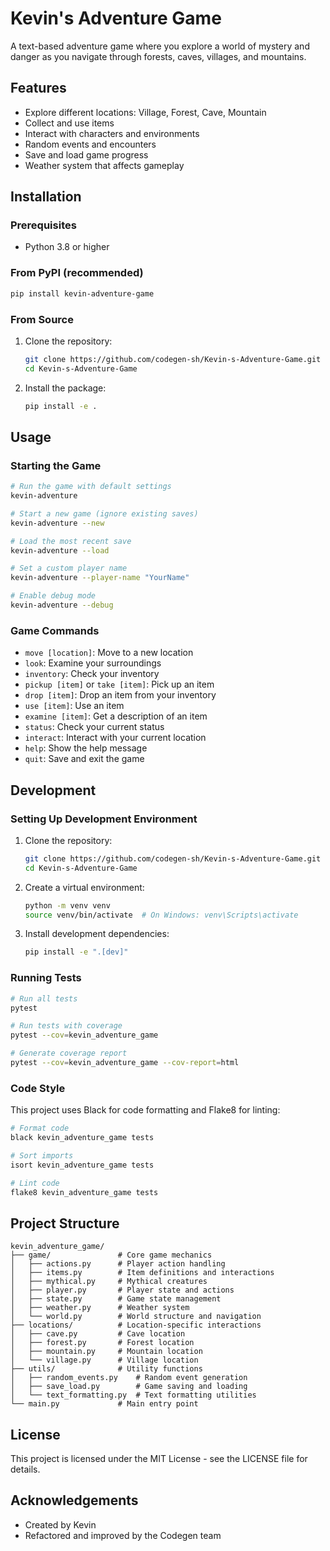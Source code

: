 # Kevin's Adventure Game

A text-based adventure game where you explore a world of mystery and danger as you navigate through forests, caves, villages, and mountains.

## Features

- Explore different locations: Village, Forest, Cave, Mountain
- Collect and use items
- Interact with characters and environments
- Random events and encounters
- Save and load game progress
- Weather system that affects gameplay

## Installation

### Prerequisites

- Python 3.8 or higher

### From PyPI (recommended)

```bash
pip install kevin-adventure-game
```

### From Source

1. Clone the repository:
   ```bash
   git clone https://github.com/codegen-sh/Kevin-s-Adventure-Game.git
   cd Kevin-s-Adventure-Game
   ```

2. Install the package:
   ```bash
   pip install -e .
   ```

## Usage

### Starting the Game

```bash
# Run the game with default settings
kevin-adventure

# Start a new game (ignore existing saves)
kevin-adventure --new

# Load the most recent save
kevin-adventure --load

# Set a custom player name
kevin-adventure --player-name "YourName"

# Enable debug mode
kevin-adventure --debug
```

### Game Commands

- `move [location]`: Move to a new location
- `look`: Examine your surroundings
- `inventory`: Check your inventory
- `pickup [item]` or `take [item]`: Pick up an item
- `drop [item]`: Drop an item from your inventory
- `use [item]`: Use an item
- `examine [item]`: Get a description of an item
- `status`: Check your current status
- `interact`: Interact with your current location
- `help`: Show the help message
- `quit`: Save and exit the game

## Development

### Setting Up Development Environment

1. Clone the repository:
   ```bash
   git clone https://github.com/codegen-sh/Kevin-s-Adventure-Game.git
   cd Kevin-s-Adventure-Game
   ```

2. Create a virtual environment:
   ```bash
   python -m venv venv
   source venv/bin/activate  # On Windows: venv\Scripts\activate
   ```

3. Install development dependencies:
   ```bash
   pip install -e ".[dev]"
   ```

### Running Tests

```bash
# Run all tests
pytest

# Run tests with coverage
pytest --cov=kevin_adventure_game

# Generate coverage report
pytest --cov=kevin_adventure_game --cov-report=html
```

### Code Style

This project uses Black for code formatting and Flake8 for linting:

```bash
# Format code
black kevin_adventure_game tests

# Sort imports
isort kevin_adventure_game tests

# Lint code
flake8 kevin_adventure_game tests
```

## Project Structure

```
kevin_adventure_game/
├── game/               # Core game mechanics
│   ├── actions.py      # Player action handling
│   ├── items.py        # Item definitions and interactions
│   ├── mythical.py     # Mythical creatures
│   ├── player.py       # Player state and actions
│   ├── state.py        # Game state management
│   ├── weather.py      # Weather system
│   └── world.py        # World structure and navigation
├── locations/          # Location-specific interactions
│   ├── cave.py         # Cave location
│   ├── forest.py       # Forest location
│   ├── mountain.py     # Mountain location
│   └── village.py      # Village location
├── utils/              # Utility functions
│   ├── random_events.py    # Random event generation
│   ├── save_load.py        # Game saving and loading
│   └── text_formatting.py  # Text formatting utilities
└── main.py             # Main entry point
```

## License

This project is licensed under the MIT License - see the LICENSE file for details.

## Acknowledgements

- Created by Kevin
- Refactored and improved by the Codegen team

